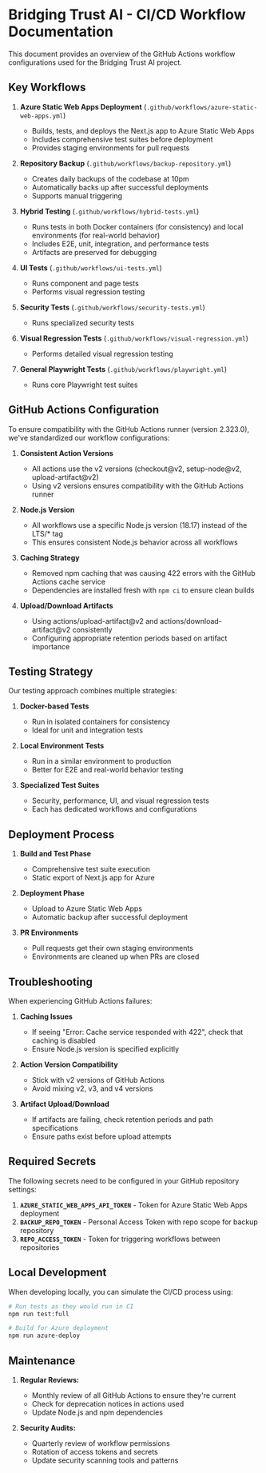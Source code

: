 # Bridging Trust AI - CI/CD Workflow Documentation

This document provides an overview of the GitHub Actions workflow configurations used for the Bridging Trust AI project.

## Key Workflows

1. **Azure Static Web Apps Deployment** (`.github/workflows/azure-static-web-apps.yml`)

   - Builds, tests, and deploys the Next.js app to Azure Static Web Apps
   - Includes comprehensive test suites before deployment
   - Provides staging environments for pull requests

2. **Repository Backup** (`.github/workflows/backup-repository.yml`)

   - Creates daily backups of the codebase at 10pm
   - Automatically backs up after successful deployments
   - Supports manual triggering

3. **Hybrid Testing** (`.github/workflows/hybrid-tests.yml`)

   - Runs tests in both Docker containers (for consistency) and local environments (for real-world behavior)
   - Includes E2E, unit, integration, and performance tests
   - Artifacts are preserved for debugging

4. **UI Tests** (`.github/workflows/ui-tests.yml`)

   - Runs component and page tests
   - Performs visual regression testing

5. **Security Tests** (`.github/workflows/security-tests.yml`)

   - Runs specialized security tests

6. **Visual Regression Tests** (`.github/workflows/visual-regression.yml`)

   - Performs detailed visual regression testing

7. **General Playwright Tests** (`.github/workflows/playwright.yml`)
   - Runs core Playwright test suites

## GitHub Actions Configuration

To ensure compatibility with the GitHub Actions runner (version 2.323.0), we've standardized our workflow configurations:

1. **Consistent Action Versions**

   - All actions use the v2 versions (checkout@v2, setup-node@v2, upload-artifact@v2)
   - Using v2 versions ensures compatibility with the GitHub Actions runner

2. **Node.js Version**

   - All workflows use a specific Node.js version (18.17) instead of the LTS/\* tag
   - This ensures consistent Node.js behavior across all workflows

3. **Caching Strategy**

   - Removed npm caching that was causing 422 errors with the GitHub Actions cache service
   - Dependencies are installed fresh with `npm ci` to ensure clean builds

4. **Upload/Download Artifacts**
   - Using actions/upload-artifact@v2 and actions/download-artifact@v2 consistently
   - Configuring appropriate retention periods based on artifact importance

## Testing Strategy

Our testing approach combines multiple strategies:

1. **Docker-based Tests**

   - Run in isolated containers for consistency
   - Ideal for unit and integration tests

2. **Local Environment Tests**

   - Run in a similar environment to production
   - Better for E2E and real-world behavior testing

3. **Specialized Test Suites**
   - Security, performance, UI, and visual regression tests
   - Each has dedicated workflows and configurations

## Deployment Process

1. **Build and Test Phase**

   - Comprehensive test suite execution
   - Static export of Next.js app for Azure

2. **Deployment Phase**

   - Upload to Azure Static Web Apps
   - Automatic backup after successful deployment

3. **PR Environments**
   - Pull requests get their own staging environments
   - Environments are cleaned up when PRs are closed

## Troubleshooting

When experiencing GitHub Actions failures:

1. **Caching Issues**

   - If seeing "Error: Cache service responded with 422", check that caching is disabled
   - Ensure Node.js version is specified explicitly

2. **Action Version Compatibility**

   - Stick with v2 versions of GitHub Actions
   - Avoid mixing v2, v3, and v4 versions

3. **Artifact Upload/Download**
   - If artifacts are failing, check retention periods and path specifications
   - Ensure paths exist before upload attempts

## Required Secrets

The following secrets need to be configured in your GitHub repository settings:

1. **`AZURE_STATIC_WEB_APPS_API_TOKEN`** - Token for Azure Static Web Apps deployment
2. **`BACKUP_REPO_TOKEN`** - Personal Access Token with repo scope for backup repository
3. **`REPO_ACCESS_TOKEN`** - Token for triggering workflows between repositories

## Local Development

When developing locally, you can simulate the CI/CD process using:

```bash
# Run tests as they would run in CI
npm run test:full

# Build for Azure deployment
npm run azure-deploy
```

## Maintenance

1. **Regular Reviews:**

   - Monthly review of all GitHub Actions to ensure they're current
   - Check for deprecation notices in actions used
   - Update Node.js and npm dependencies

2. **Security Audits:**
   - Quarterly review of workflow permissions
   - Rotation of access tokens and secrets
   - Update security scanning tools and patterns
